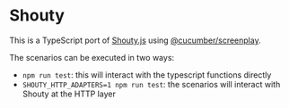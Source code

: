 # Shouty

This is a TypeScript port of [Shouty.js](https://github.com/cucumber-ltd/shouty.js) using [@cucumber/screenplay](https://github.com/cucumber/screenplay.js).

The scenarios can be executed in two ways:
 - `npm run test`: this will interact with the typescript functions directly
 - `SHOUTY_HTTP_ADAPTERS=1 npm run test`: the scenarios will interact with Shouty at the HTTP layer